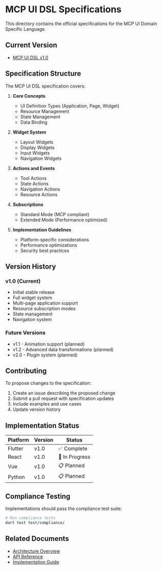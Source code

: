 # MCP UI DSL Specifications

This directory contains the official specifications for the MCP UI Domain Specific Language.

## Current Version

- [MCP UI DSL v1.0](./MCP_UI_DSL_v1.0_Specification.md)

## Specification Structure

The MCP UI DSL specification covers:

1. **Core Concepts**
   - UI Definition Types (Application, Page, Widget)
   - Resource Management
   - State Management
   - Data Binding

2. **Widget System**
   - Layout Widgets
   - Display Widgets
   - Input Widgets
   - Navigation Widgets

3. **Actions and Events**
   - Tool Actions
   - State Actions
   - Navigation Actions
   - Resource Actions

4. **Subscriptions**
   - Standard Mode (MCP compliant)
   - Extended Mode (Performance optimized)

5. **Implementation Guidelines**
   - Platform-specific considerations
   - Performance optimizations
   - Security best practices

## Version History

### v1.0 (Current)
- Initial stable release
- Full widget system
- Multi-page application support
- Resource subscription modes
- State management
- Navigation system

### Future Versions
- v1.1 - Animation support (planned)
- v1.2 - Advanced data transformations (planned)
- v2.0 - Plugin system (planned)

## Contributing

To propose changes to the specification:

1. Create an issue describing the proposed change
2. Submit a pull request with specification updates
3. Include examples and use cases
4. Update version history

## Implementation Status

| Platform | Version | Status |
|----------|---------|--------|
| Flutter | v1.0 | ✅ Complete |
| React | v1.0 | 🚧 In Progress |
| Vue | v1.0 | 📋 Planned |
| Python | v1.0 | 📋 Planned |

## Compliance Testing

Implementations should pass the compliance test suite:

```bash
# Run compliance tests
dart test test/compliance/
```

## Related Documents

- [Architecture Overview](../architecture/overview.md)
- [API Reference](../api/)
- [Implementation Guide](../guides/)
